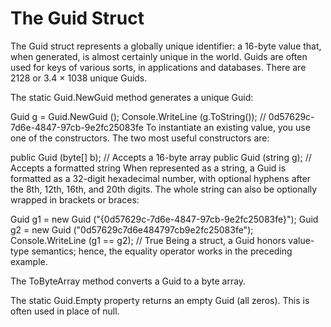 # The Guid Struct
The Guid struct represents a globally unique identifier: a 16-byte value that, when generated, is almost certainly unique in the world. Guids are often used for keys of various sorts, in applications and databases. There are 2128 or 3.4 × 1038 unique Guids.

The static Guid.NewGuid method generates a unique Guid:

Guid g = Guid.NewGuid ();
Console.WriteLine (g.ToString());  // 0d57629c-7d6e-4847-97cb-9e2fc25083fe
To instantiate an existing value, you use one of the constructors. The two most useful constructors are:

public Guid (byte[] b);    // Accepts a 16-byte array
public Guid (string g);    // Accepts a formatted string
When represented as a string, a Guid is formatted as a 32-digit hexadecimal number, with optional hyphens after the 8th, 12th, 16th, and 20th digits. The whole string can also be optionally wrapped in brackets or braces:

Guid g1 = new Guid ("{0d57629c-7d6e-4847-97cb-9e2fc25083fe}");
Guid g2 = new Guid ("0d57629c7d6e484797cb9e2fc25083fe");
Console.WriteLine (g1 == g2);  // True
Being a struct, a Guid honors value-type semantics; hence, the equality operator works in the preceding example.

The ToByteArray method converts a Guid to a byte array.

The static Guid.Empty property returns an empty Guid (all zeros). This is often used in place of null.